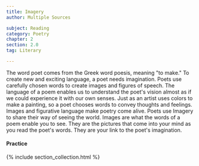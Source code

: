 ```yaml
---
title: Imagery
author: Multiple Sources

subject: Reading
category: Poetry
chapter: 2
section: 2.0
tag: Literary

---
```

The word poet comes from the Greek word poesis, meaning "to make." To create new and exciting language, a poet needs imagination. Poets use carefully chosen words to create images and figures of speech. The language of a poem enables us to understand the poet's vision almost as if we could experience it with our own senses. Just as an artist uses colors to make a painting, so a poet chooses words to convey thoughts and feelings. Images and figurative language make poetry come alive. Poets use Imagery to share their way of seeing the world. Images are what the words of a poem enable you to see. They are the pictures that come into your mind as you read the poet's words. They are your link to the poet's imagination.

#### Practice

{% include section_collection.html %}
